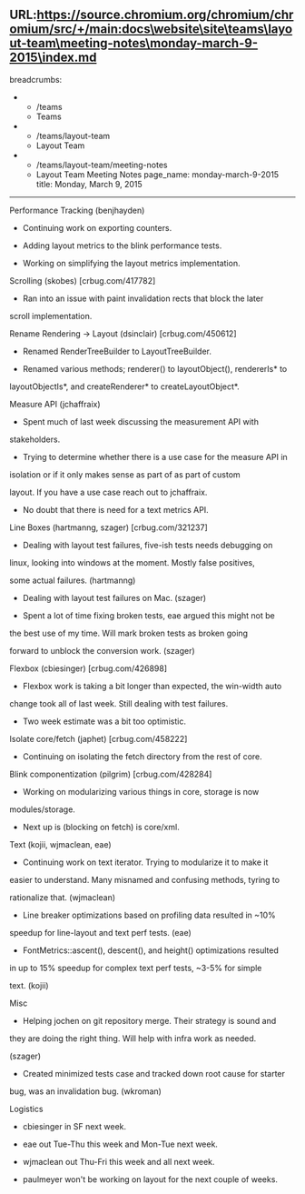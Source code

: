 URL:https://source.chromium.org/chromium/chromium/src/+/main:docs\website\site\teams\layout-team\meeting-notes\monday-march-9-2015\index.md
---
breadcrumbs:
- - /teams
  - Teams
- - /teams/layout-team
  - Layout Team
- - /teams/layout-team/meeting-notes
  - Layout Team Meeting Notes
page_name: monday-march-9-2015
title: Monday, March 9, 2015
---

Performance Tracking (benjhayden)

- Continuing work on exporting counters.

- Adding layout metrics to the blink performance tests.

- Working on simplifying the layout metrics implementation.

Scrolling (skobes) \[crbug.com/417782\]

- Ran into an issue with paint invalidation rects that block the later

scroll implementation.

Rename Rendering -&gt; Layout (dsinclair) \[crbug.com/450612\]

- Renamed RenderTreeBuilder to LayoutTreeBuilder.

- Renamed various methods; renderer() to layoutObject(), rendererIs\* to

layoutObjectIs\*, and createRenderer\* to createLayoutObject\*.

Measure API (jchaffraix)

- Spent much of last week discussing the measurement API with

stakeholders.

- Trying to determine whether there is a use case for the measure API in

isolation or if it only makes sense as part of as part of custom

layout. If you have a use case reach out to jchaffraix.

- No doubt that there is need for a text metrics API.

Line Boxes (hartmanng, szager) \[crbug.com/321237\]

- Dealing with layout test failures, five-ish tests needs debugging on

linux, looking into windows at the moment. Mostly false positives,

some actual failures. (hartmanng)

- Dealing with layout test failures on Mac. (szager)

- Spent a lot of time fixing broken tests, eae argued this might not be

the best use of my time. Will mark broken tests as broken going

forward to unblock the conversion work. (szager)

Flexbox (cbiesinger) \[crbug.com/426898\]

- Flexbox work is taking a bit longer than expected, the win-width auto

change took all of last week. Still dealing with test failures.

- Two week estimate was a bit too optimistic.

Isolate core/fetch (japhet) \[crbug.com/458222\]

- Continuing on isolating the fetch directory from the rest of core.

Blink componentization (pilgrim) \[crbug.com/428284\]

- Working on modularizing various things in core, storage is now

modules/storage.

- Next up is (blocking on fetch) is core/xml.

Text (kojii, wjmaclean, eae)

- Continuing work on text iterator. Trying to modularize it to make it

easier to understand. Many misnamed and confusing methods, tyring to

rationalize that. (wjmaclean)

- Line breaker optimizations based on profiling data resulted in ~10%

speedup for line-layout and text perf tests. (eae)

- FontMetrics::ascent(), descent(), and height() optimizations resulted

in up to 15% speedup for complex text perf tests, ~3-5% for simple

text. (kojii)

Misc

- Helping jochen on git repository merge. Their strategy is sound and

they are doing the right thing. Will help with infra work as needed.

(szager)

- Created minimized tests case and tracked down root cause for starter

bug, was an invalidation bug. (wkroman)

Logistics

- cbiesinger in SF next week.

- eae out Tue-Thu this week and Mon-Tue next week.

- wjmaclean out Thu-Fri this week and all next week.

- paulmeyer won't be working on layout for the next couple of weeks.

